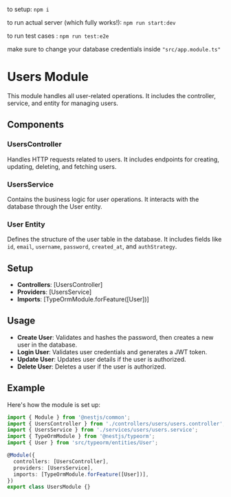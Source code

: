 to setup: `npm i`

to run actual server (which fully works!): `npm run start:dev`

to run test cases : `npm run test:e2e`

make sure to change your database credentials inside `"src/app.module.ts"`

# Users Module

This module handles all user-related operations. It includes the controller, service, and entity for managing users.

## Components

### UsersController

Handles HTTP requests related to users. It includes endpoints for creating, updating, deleting, and fetching users.

### UsersService

Contains the business logic for user operations. It interacts with the database through the User entity.

### User Entity

Defines the structure of the user table in the database. It includes fields like `id`, `email`, `username`, `password`, `created_at`, and `authStrategy`.

## Setup

- **Controllers**: [UsersController]
- **Providers**: [UsersService]
- **Imports**: [TypeOrmModule.forFeature([User])]

## Usage

- **Create User**: Validates and hashes the password, then creates a new user in the database.
- **Login User**: Validates user credentials and generates a JWT token.
- **Update User**: Updates user details if the user is authorized.
- **Delete User**: Deletes a user if the user is authorized.

## Example

Here's how the module is set up:

```typescript
import { Module } from '@nestjs/common';
import { UsersController } from './controllers/users/users.controller';
import { UsersService } from './services/users/users.service';
import { TypeOrmModule } from '@nestjs/typeorm';
import { User } from 'src/typeorm/entities/User';

@Module({
  controllers: [UsersController],
  providers: [UsersService],
  imports: [TypeOrmModule.forFeature([User])],
})
export class UsersModule {}
```

